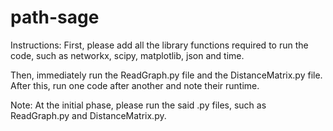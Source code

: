 # path-sage
Instructions:
First, please add all the library functions required to run the code, such as networkx, scipy, matplotlib, json and time.

Then, immediately run the ReadGraph.py file and the DistanceMatrix.py file. After this, run one code after another and note their runtime.

Note: At the initial phase, please run the said .py files, such as ReadGraph.py and DistanceMatrix.py.